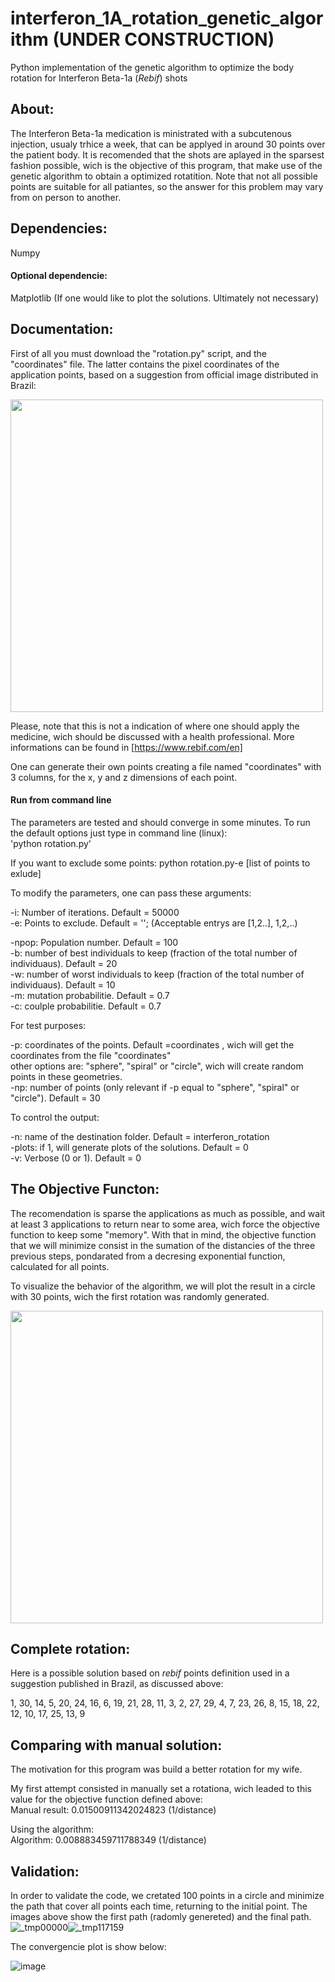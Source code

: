 # interferon_1A_rotation_genetic_algorithm (UNDER CONSTRUCTION)
Python implementation of the genetic algorithm to optimize the body rotation for Interferon Beta-1a (*Rebif*) shots

## About:
The Interferon Beta-1a medication is ministrated with a subcutenous injection, usualy trhice a week, that can be applyed in around 30 points over the patient body. It is recomended that the shots are aplayed in the sparsest fashion possible, wich is the objective of this program, that make use of the genetic algorithm to obtain a optimized rotatition. Note that not all possible points are suitable for all patiantes, so the answer for this problem may vary from on person to another.

## Dependencies:

Numpy

#### Optional dependencie:

Matplotlib (If one would like to plot the solutions. Ultimately not necessary)

## Documentation:


First of all you must download the "rotation.py" script, and the "coordinates" file. The latter contains the pixel coordinates of the application points, based on a suggestion from official image distributed in Brazil:

<img src="https://user-images.githubusercontent.com/78453361/114648406-1d542700-9cb5-11eb-9b56-c470074df9e9.png" width="500">


Please, note that this is not a indication of where one should apply the medicine, wich should be discussed with a health professional. More informations can be found in [https://www.rebif.com/en]

One can generate their own points creating a file named "coordinates" with 3 columns, for the x, y and z dimensions of each point.

####   Run from command line
The parameters are tested and should converge in some minutes. To run the default options just type in command line (linux):    
   'python rotation.py'

If you want to exclude some points:
     python rotation.py-e [list of points to exlude]

To modify the parameters, one can pass these arguments:

-i: Number of iterations. Default = 50000  
-e: Points to exclude. Default = ''; (Acceptable entrys are [1,2..], 1,2,..)  
  
-npop: Population number. Default = 100  
-b: number of best individuals to keep (fraction of the total number of individuaus). Default = 20  
-w: number of worst individuals to keep (fraction of the total number of individuaus). Default = 10  
-m: mutation probabilitie. Default = 0.7  
-c: coulple probabilitie. Default = 0.7  

For test purposes:

-p: coordinates of the points. Default =coordinates , wich will get the coordinates from the file "coordinates"  
    other options are: "sphere", "spiral" or "circle", wich will create random points in these geometries.   
-np: number of points (only relevant if -p equal to "sphere", "spiral" or "circle"). Default = 30  

To control the output:

-n: name of the destination folder. Default = interferon_rotation  
-plots: if 1, will generate plots of the solutions. Default = 0  
-v: Verbose (0 or 1). Default = 0  

## The Objective Functon:

The recomendation is sparse the applications as much as possible, and wait at least 3 applications to return near to some area, wich force the objective function to keep some "memory". With that in mind, the objective function that we will minimize consist in the sumation of the distancies of the three previous steps, pondarated from a decresing exponential function, calculated for all points.  

To visualize the behavior of the algorithm, we will plot the result in a circle with 30 points, wich the first rotation was randomly generated. 

<img src="https://user-images.githubusercontent.com/78453361/114650184-2abee080-9cb8-11eb-8c93-b0d5b65e863f.png" width="500">

## Complete rotation:
Here is a possible solution based on *rebif* points definition used in a suggestion published in Brazil, as discussed above:

1, 30, 14,  5, 20, 24, 16,  6, 19, 21, 28, 11,  3,  2, 27, 29,  4,  7, 23, 26,  8, 15, 18, 22, 12, 10, 17, 25, 13,  9
 

## Comparing with manual solution:

The motivation for this program was build a better rotation for my wife. 

My first attempt consisted in manually set a rotationa, wich leaded to this value for the objective function defined above:  
Manual result: 0.01500911342024823 (1/distance)

Using the algorithm:           
Algorithm: 0.008883459711788349 (1/distance)


## Validation:

In order to validate the code, we cretated 100 points in a circle and minimize the path that cover all points each time, returning to the initial point. The images above show the first path (radomly genereted) and the final path.![_tmp00000](https://user-images.githubusercontent.com/78453361/113072812-50b79180-919e-11eb-94ba-4ee2159d3654.png)![_tmp117159](https://user-images.githubusercontent.com/78453361/113072823-56ad7280-919e-11eb-8ba5-b4f874111dc5.png)



The convergencie plot is show below:

![image](https://user-images.githubusercontent.com/78453361/113073076-c9b6e900-919e-11eb-83d0-2911cc743a3d.png)
